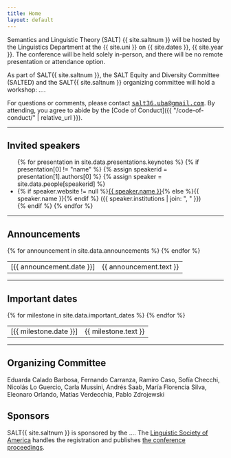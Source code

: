 ```yaml
---
title: Home
layout: default
---
```


Semantics and Linguistic Theory (SALT) {{ site.saltnum }} will be hosted by the Linguistics Department at the {{ site.uni }} on {{ site.dates }}, {{ site.year }}. The conference will be held solely in-person, and there will be no remote presentation or attendance option.

As part of SALT{{ site.saltnum }}, the SALT Equity and Diversity Committee (SALTED) and the SALT{{ site.saltnum }} organizing committee will hold a workshop: *...*. 

For questions or comments, please contact <span style="font-family: monospace">[salt36.uba@gmail.com](mailto:salt36.uba@gmail.com)</span>. By attending, you agree to abide by the [Code of Conduct]({{ "/code-of-conduct/" | relative_url }}).

<hr/>

## Invited speakers

<ul id="speakers">
  {% for presentation in site.data.presentations.keynotes %}
    {% if presentation[0] != "name" %}
      {% assign speakerid = presentation[1].authors[0] %}
      {% assign speaker = site.data.people[speakerid] %}
      <li>
        {% if speaker.website != null %}<a href="{{ speaker.website }}">{{ speaker.name }}</a>{% else %}{{ speaker.name }}{% endif %} ({{ speaker.institutions | join: ", " }})
      </li>
    {% endif %}
  {% endfor %}
</ul>

<hr/>

## Announcements

<table class="announce">
  <tbody>
    {% for announcement in site.data.announcements %}
    <tr>
      <td class="time">
        [{{ announcement.date }}]
      </td>
      <td>
        {{ announcement.text }}
      </td>
    </tr>
    {% endfor %}
  </tbody>
</table>
<!-- <hr style="border-style: dashed; border-color: #eae9e6"> -->

<hr/>

## Important dates

<table class="announce">
  <tbody>
    {% for milestone in site.data.important_dates %}
    <tr>
      <td class="time">
        [{{ milestone.date }}]
      </td>
      <td>
        {{ milestone.text }}
      </td>
    </tr>
    {% endfor %}
  </tbody>
</table>

<hr/>

## Organizing Committee

Eduarda Calado Barbosa, Fernando Carranza, Ramiro Caso, Sofía Checchi, Nicolás Lo Guercio, Carla Mussini, Andrés Saab, María Florencia Silva, Eleonaro Orlando, Matías Verdecchia, Pablo Zdrojewski

## Sponsors

SALT{{ site.saltnum }} is sponsored by the .... The [Linguistic Society of America](https://www.lsadc.org/) handles the registration and publishes [the conference proceedings](https://journals.linguisticsociety.org/proceedings/index.php/SALT).
